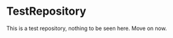 TestRepository
==============

This is a test repository, nothing to be seen here. Move on now.  
 
 
  
  
   
     
        
           
       
       
          
        
        
     
   
      
   
     
   
  
 
 
 
